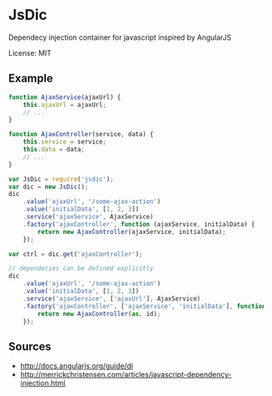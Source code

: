 JsDic
=====

Dependecy injection container for javascript inspired by AngularJS

License: MIT

Example
-------

```js
function AjaxService(ajaxUrl) {
	this.ajaxUrl = ajaxUrl;
	// ...
}

function AjaxController(service, data) {
	this.service = service;
	this.data = data;
	// ...
}

var JsDic = require('jsdic');
var dic = new JsDic();
dic
	.value('ajaxUrl', '/some-ajax-action')
	.value('initialData', [1, 2, 3])
	.service('ajaxService', AjaxService)
	.factory('ajaxController', function (ajaxService, initialData) {
		return new AjaxController(ajaxService, initialData);
	});

var ctrl = dic.get('ajaxController');

// dependecies can be defined explicitly
dic
	.value('ajaxUrl', '/some-ajax-action')
	.value('initialData', [1, 2, 3])
	.service('ajaxService', ['ajaxUrl'], AjaxService)
	.factory('ajaxController', ['ajaxService', 'initialData'], function (as, id) {
		return new AjaxController(as, id);
	});
```

Sources
-------

* http://docs.angularjs.org/guide/di
* http://merrickchristensen.com/articles/javascript-dependency-injection.html
